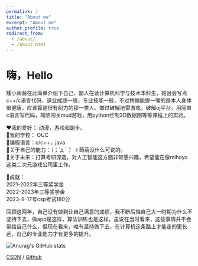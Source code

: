 ```yaml
---
permalink: /
title: "About me"
excerpt: "About me"
author_profile: true
redirect_from: 
  - /about/
  - /about.html
---
```

# 嗨，Hello

矮小蒟蒻在此简单介绍下自己，鄙人在读计算机科学与技术本科生，姑且会写点c++/c语言代码，课业成绩一般，专业技能一般，不过稍微能提一嘴的是本人身体很健康，应该算是很有耐力的那一类人。做过破解地雷游戏，破解oj平台，用简单c语言写代码，简陋闯关mud游戏，用python绘制3D数据图等等课程上的实验。

❤我的爱好： 动漫，游戏和跑步。<br>
🏫我的学校： OUC<br>
🍊编程语言：c/c++，java<br>
🍉关于自己的能力：（；´д｀）ゞ蒟蒻没什么可说的。<br>
🍩关于未来：打算考研深造，对人工智能这方面非常感兴趣，希望能在像mihoyo这类二次元游戏公司里工作。 



🍡成就：<br>
2021-2022年三等奖学金<br>
2022-2023年三等奖学金<br>
2023-9-17号csp考试180分<br>



回顾这两年，自己没有做到让自己满意的成绩，我不断后悔自己大一时期为什么不坚持下去，做app是这样，算法训练也是这样。虽说在当时看来，这些事情并不会带给自己什么，但现在看来，唯有坚持做下去，在计算机这条路上才能走的更长远，自己的专业能力才有更多的提升。

![Anurag's GitHub stats](https://github-readme-stats.vercel.app/api?username=anuraghazra&theme=dark&show_icons=true)

[CSDN](https://blog.csdn.net/duskbirds?type=blog) / [Github](https://github.com/duskbirds) 

